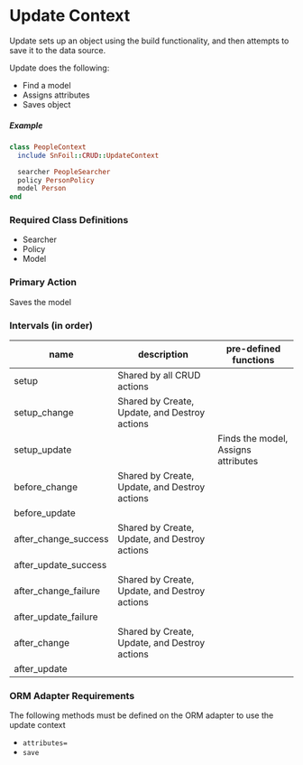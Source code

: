# Update Context

Update sets up an object using the build functionality, and then attempts to save it to the data source.

Update does the following:

- Find a model
- Assigns attributes
- Saves object

##### Example

```ruby
class PeopleContext
  include SnFoil::CRUD::UpdateContext

  searcher PeopleSearcher
  policy PersonPolicy
  model Person
end
```

### Required Class Definitions

- Searcher
- Policy
- Model

### Primary Action
Saves the model

### Intervals (in order)

<table>
  <thead>
    <th>name</th>
    <th>description</th>
    <th>pre-defined functions</th>
  </thead>

  <tbody>
    <tr>
      <td>setup</td>
      <td>Shared by all CRUD actions</td>
      <td></td>
    </tr>
    <tr>
      <td>setup_change</td>
      <td>Shared by Create, Update, and Destroy actions</td>
      <td></td>
    </tr>
    <tr>
      <td>setup_update</td>
      <td></td>
      <td>
        Finds the model, Assigns attributes
      </td>
    </tr>
    <tr>
      <td>before_change</td>
      <td>Shared by Create, Update, and Destroy actions</td>
      <td></td>
    </tr>
    <tr>
      <td>before_update</td>
      <td></td>
      <td></td>
    </tr>
    <tr>
      <td>after_change_success</td>
      <td>Shared by Create, Update, and Destroy actions</td>
      <td></td>
    </tr>
    <tr>
      <td>after_update_success</td>
      <td></td>
      <td></td>
    </tr>
    <tr>
      <td>after_change_failure</td>
      <td>Shared by Create, Update, and Destroy actions</td>
      <td></td>
    </tr>
    <tr>
      <td>after_update_failure</td>
      <td></td>
      <td></td>
    </tr>
    <tr>
      <td>after_change</td>
      <td>Shared by Create, Update, and Destroy actions</td>
      <td></td>
    </tr>
    <tr>
      <td>after_update</td>
      <td></td>
      <td></td>
    </tr>
  </tbody>
</table>

### ORM Adapter Requirements

The following methods must be defined on the ORM adapter to use the update context

- `attributes=`
- `save`
